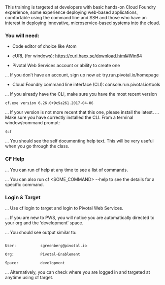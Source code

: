 This training is targeted at developers with basic hands-on Cloud Foundry experience, some experience deploying web-based applications, comfortable using the command line and SSH and those who have an interest in deploying innovative, microservice-based systems into the cloud.

### You will need:

- 	Code editor of choice like Atom

- 	cURL (for windows): https://curl.haxx.se/download.html#Win64

- 	Pivotal Web Services account or ability to create one

... If you don’t have an account, sign up now at: try.run.pivotal.io/homepage

- 	Cloud Foundry command line interface (CLI): console.run.pivotal.io/tools

... If you already have the CLI, make sure you have the most recent version

```$cf --version
cf.exe version 6.26.0+9c9a261.2017-04-06
```

... If your version is not more recent that this one, please install the latest.
... Make sure you have correctly installed the CLI. From a terminal window/command prompt:

` $cf `

... You should see the self documenting help text. This will be very useful when you go through the class.

###  CF Help

... You can run cf help at any time to see a list of commands. 

... You can also run cf <SOME_COMMAND> --help to see the details for a specific command.

### Login & Target

... Use cf login to target and login to Pivotal Web Services.

... If you are new to PWS, you will notice you are automatically directed to your org and the ‘development’ space.

... You should see output similar to:

``` API endpoint:   https://api.run.pivotal.io (API version: 2.56.0)

User:           sgreenberg@pivotal.io

Org:            Pivotal-Enablement

Space:          development
```

... Alternatively, you can check where you are logged in and targeted at anytime using cf target.

